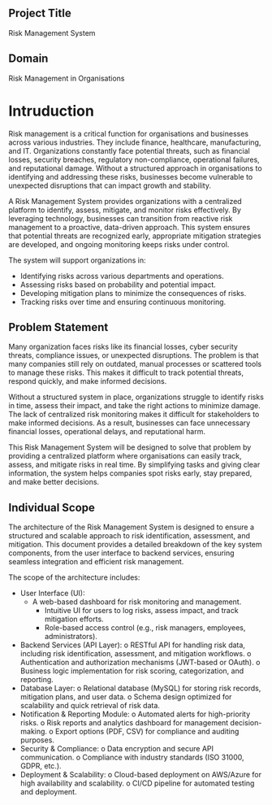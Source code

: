 ## Project Title
Risk Management System
## Domain
Risk Management in Organisations
# Intruduction
Risk management is a critical function for organisations and businesses across various industries. They include finance, healthcare, manufacturing, and IT. Organizations constantly face potential threats, such as financial losses, security breaches, regulatory non-compliance, operational failures, and reputational damage. Without a structured approach in organisations to identifying and addressing these risks, businesses become vulnerable to unexpected disruptions that can impact growth and stability.

A Risk Management System provides organizations with a centralized platform to identify, assess, mitigate, and monitor risks effectively. By leveraging technology, businesses can transition from reactive risk management to a proactive, data-driven approach. This system ensures that potential threats are recognized early, appropriate mitigation strategies are developed, and ongoing monitoring keeps risks under control.

The system will support organizations in:
- Identifying risks across various departments and operations.
- Assessing risks based on probability and potential impact.
- Developing mitigation plans to minimize the consequences of risks.
- Tracking risks over time and ensuring continuous monitoring.
  
## Problem Statement
Many organization faces risks like its financial losses, cyber security threats, compliance issues, or unexpected disruptions. The problem is that many companies still rely on outdated, manual processes or scattered tools to manage these risks. This makes it difficult to track potential threats, respond quickly, and make informed decisions.

Without a structured system in place, organizations struggle to identify risks in time, assess their impact, and take the right actions to minimize damage. The lack of centralized risk monitoring makes it difficult for stakeholders to make informed decisions. As a result, businesses can face unnecessary financial losses, operational delays, and reputational harm.

This Risk Management System will be designed to solve that problem by providing a centralized platform where organisations can easily track, assess, and mitigate risks in real time. By simplifying tasks and giving clear information, the system helps companies spot risks early, stay prepared, and make better decisions.

## Individual Scope
The architecture of the Risk Management System is designed to ensure a structured and scalable approach to risk identification, assessment, and mitigation. This document provides a detailed breakdown of the key system components, from the user interface to backend services, ensuring seamless integration and efficient risk management.

The scope of the architecture includes:
-	User Interface (UI):
	- A web-based dashboard for risk monitoring and management.
        - Intuitive UI for users to log risks, assess impact, and track mitigation efforts.
        - Role-based access control (e.g., risk managers, employees, administrators).
- Backend Services (API Layer):
o	RESTful API for handling risk data, including risk identification, assessment, and mitigation workflows.
o	Authentication and authorization mechanisms (JWT-based or OAuth).
o	Business logic implementation for risk scoring, categorization, and reporting.
- Database Layer:
o	Relational database (MySQL) for storing risk records, mitigation plans, and user data.
o	Schema design optimized for scalability and quick retrieval of risk data.
-	Notification & Reporting Module:
o	Automated alerts for high-priority risks.
o	Risk reports and analytics dashboard for management decision-making.
o	Export options (PDF, CSV) for compliance and auditing purposes.
- Security & Compliance:
o	Data encryption and secure API communication.
o	Compliance with industry standards (ISO 31000, GDPR, etc.).
- Deployment & Scalability:
o	Cloud-based deployment on AWS/Azure for high availability and scalability.
o	CI/CD pipeline for automated testing and deployment.


